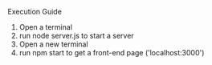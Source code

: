 Execution Guide
1. Open a terminal
2. run node server.js to start a server
3. Open a new terminal
4. run npm start to get a front-end page ('localhost:3000')